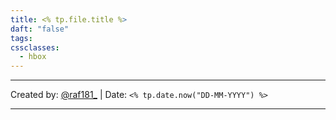 ```yaml
---
title: <% tp.file.title %>
daft: "false"
tags: 
cssclasses:
  - hbox
---
```

---
Created by: [@raf181_](https://github.com/raf181)  | Date: `<% tp.date.now("DD-MM-YYYY") %>`

---
